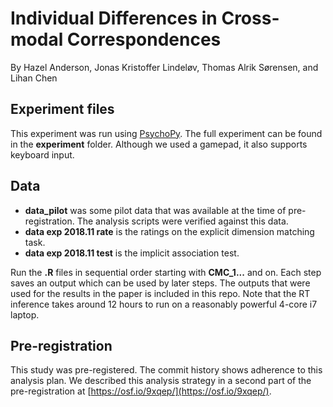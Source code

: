 # Individual Differences in Cross-modal Correspondences
By Hazel Anderson, Jonas Kristoffer Lindeløv, Thomas Alrik Sørensen, and Lihan Chen

## Experiment files
This experiment was run using [PsychoPy](http://psychopy.org/). The full experiment can be found in the **experiment** folder. Although we used a gamepad, it also supports keyboard input.

## Data

 * **data_pilot** was some pilot data that was available at the time of pre-registration. The analysis scripts were verified against this data.
 * **data exp 2018.11 rate** is the ratings on the explicit dimension matching task.
 * **data exp 2018.11 test** is the implicit association test.

Run the **.R** files in sequential order starting with **CMC_1...** and on. Each step saves an output which can be used by later steps. The outputs that were used for the results in the paper is included in this repo. Note that the RT inference takes around 12 hours to run on a reasonably powerful 4-core i7 laptop.

## Pre-registration
This study was pre-registered. The commit history shows adherence to this analysis plan. We described this analysis strategy in a second part of the pre-registration at [https://osf.io/9xqep/](https://osf.io/9xqep/).
